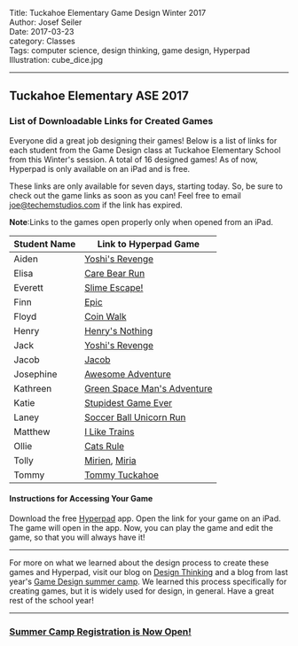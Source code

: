 Title: Tuckahoe Elementary Game Design Winter 2017         
Author: Josef Seiler        
Date: 2017-03-23          
category: Classes    
Tags: computer science, design thinking, game design, Hyperpad      
Illustration: cube_dice.jpg      

***  
## Tuckahoe Elementary ASE 2017  

### List of Downloadable Links for Created Games    

Everyone did a great job designing their games! Below is a list of links for each student from the Game Design class at Tuckahoe Elementary School from this Winter's session. A total of 16 designed games! As of now, Hyperpad is only available on an iPad and is free.  

These links are only available for seven days, starting today. So, be sure to check out the game links as soon as you can! Feel free to email joe@techemstudios.com if the link has expired.  

**Note**:Links to the games open properly only when opened from an iPad.  

| Student Name | Link to Hyperpad Game  |  
|--------------|------------------------|
| Aiden        | [Yoshi's Revenge](http://bit.ly/2mZrjei) |  
| Elisa        | [Care Bear Run](http://bit.ly/2mZkNEl)      |    
| Everett      | [Slime Escape!](http://bit.ly/2mZCYJX)      |  
| Finn         | [Epic](http://bit.ly/2mZkzgt)      |     
| Floyd        | [Coin Walk](http://bit.ly/2mZvzdH)      |  
| Henry        | [Henry's Nothing](http://bit.ly/2mZCVxE) |  
| Jack         | [Yoshi's Revenge](http://bit.ly/2mZu7YB)      |  
| Jacob        | [Jacob](http://bit.ly/2mZwJ90)      |  
| Josephine    | [Awesome Adventure](http://bit.ly/2mZaOPq)      |  
| Kathreen     | [Green Space Man's Adventure](http://bit.ly/2mZlSMk)      |  
| Katie        | [Stupidest Game Ever](http://bit.ly/2mZDac9)      |  
| Laney        | [Soccer Ball Unicorn Run](http://bit.ly/2mZoAS2)      |  
| Matthew      | [I Like Trains](http://bit.ly/2lijLlL)      |  
| Ollie        | [Cats Rule](http://bit.ly/2mZFHD6)      |  
| Tolly        | [Mirien](http://bit.ly/2mZxzTh), [Miria](http://bit.ly/2mZvkPD) |      
| Tommy        | [Tommy Tuckahoe](http://bit.ly/2mZii4Z)      |      

#### Instructions for Accessing Your Game  

Download the free [Hyperpad](https://itunes.apple.com/app/apple-store/id886106438?mt=8) app. Open the link for your game on an iPad. The game will open in the app. Now, you can play the game and edit the game, so that you will always have it!  

***  

For more on what we learned about the design process to create these games and Hyperpad, visit our blog on [Design Thinking](http://blog.techemstudios.com/design-thinking-outline.html) and a blog from last year's [Game Design summer camp](http://blog.techemstudios.com/design-thinking-and-gaming-camp.html). We learned this process specifically for creating games, but it is widely used for design, in general. Have a great rest of the school year!  

***  

### [Summer Camp Registration is Now Open!](http://register.techemstudios.com/)  
